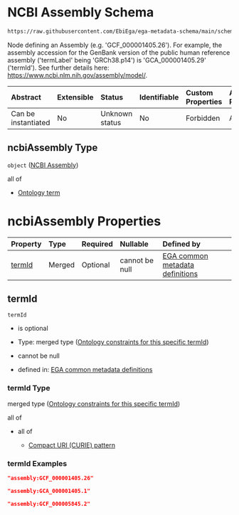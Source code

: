# NCBI Assembly Schema

```txt
https://raw.githubusercontent.com/EbiEga/ega-metadata-schema/main/schemas/EGA.common-definitions.json#/definitions/ncbiAssemblyDescriptor/properties/ncbiAssembly
```

Node defining an Assembly (e.g. 'GCF\_000001405.26'). For example, the assembly accession for the GenBank version of the public human reference assembly ('termLabel' being 'GRCh38.p14') is 'GCA\_000001405.29' ('termId'). See further details here: <https://www.ncbi.nlm.nih.gov/assembly/model/>.

| Abstract            | Extensible | Status         | Identifiable | Custom Properties | Additional Properties | Access Restrictions | Defined In                                                                                           |
| :------------------ | :--------- | :------------- | :----------- | :---------------- | :-------------------- | :------------------ | :--------------------------------------------------------------------------------------------------- |
| Can be instantiated | No         | Unknown status | No           | Forbidden         | Allowed               | none                | [EGA.common-definitions.json\*](../../../schemas/EGA.common-definitions.json "open original schema") |

## ncbiAssembly Type

`object` ([NCBI Assembly](ega-4-definitions-ncbis-assembly-descriptor-properties-ncbi-assembly.md))

all of

*   [Ontology term](ega-4-definitions-ontology-term.md "check type definition")

# ncbiAssembly Properties

| Property          | Type   | Required | Nullable       | Defined by                                                                                                                                                                                                                                                                                                                                                |
| :---------------- | :----- | :------- | :------------- | :-------------------------------------------------------------------------------------------------------------------------------------------------------------------------------------------------------------------------------------------------------------------------------------------------------------------------------------------------------- |
| [termId](#termid) | Merged | Optional | cannot be null | [EGA common metadata definitions](ega-4-definitions-ncbis-assembly-descriptor-properties-ncbi-assembly-properties-ontology-constraints-for-this-specific-termid.md "https://raw.githubusercontent.com/EbiEga/ega-metadata-schema/main/schemas/EGA.common-definitions.json#/definitions/ncbiAssemblyDescriptor/properties/ncbiAssembly/properties/termId") |

## termId



`termId`

*   is optional

*   Type: merged type ([Ontology constraints for this specific termId](ega-4-definitions-ncbis-assembly-descriptor-properties-ncbi-assembly-properties-ontology-constraints-for-this-specific-termid.md))

*   cannot be null

*   defined in: [EGA common metadata definitions](ega-4-definitions-ncbis-assembly-descriptor-properties-ncbi-assembly-properties-ontology-constraints-for-this-specific-termid.md "https://raw.githubusercontent.com/EbiEga/ega-metadata-schema/main/schemas/EGA.common-definitions.json#/definitions/ncbiAssemblyDescriptor/properties/ncbiAssembly/properties/termId")

### termId Type

merged type ([Ontology constraints for this specific termId](ega-4-definitions-ncbis-assembly-descriptor-properties-ncbi-assembly-properties-ontology-constraints-for-this-specific-termid.md))

all of

*   all of

    *   [Compact URI (CURIE) pattern](ega-4-definitions-ncbi-assembly-curie-pattern-allof-compact-uri-curie-pattern.md "check type definition")

### termId Examples

```json
"assembly:GCF_000001405.26"
```

```json
"assembly:GCA_000001405.1"
```

```json
"assembly:GCF_000005845.2"
```
